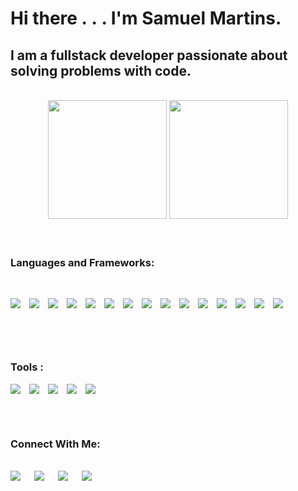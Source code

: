 <!-- # Hi there <img src="https://user-images.githubusercontent.com/61727167/114547962-cecc6b80-9c67-11eb-9697-b1c5a8c8ff46.gif" width="30vw">... I'm Samuel Martins. -->

# Hi there .&nbsp;.&nbsp;. I'm Samuel Martins.

## I am a fullstack developer passionate about solving problems with code.

<br>
<div align="center">
  <img height="190rem" width="auto" src="https://github-readme-stats.vercel.app/api?username=thesmartcoder7&show_icons=true&theme=tokyonight&include_all_commits=true&count_private=true"/>
  <img height="190rem" width="auto"  src="https://github-readme-stats.vercel.app/api/top-langs/?username=thesmartcoder7&layout=compact&langs_count=7&theme=tokyonight"/>
</div>
<br>
<br>

### Languages and Frameworks:

<div style="display: inline_block"><br>
<p>
  <img src="https://img.shields.io/badge/HTML5-E34F26?style=for-the-badge&logo=html5&logoColor=white" style="margin: 0 2% 2% 0">
  <img src="https://img.shields.io/badge/CSS-0077B5?&style=for-the-badge&logo=css3&logoColor=white" style="margin: 0 2% 2% 0">
  <img src="https://img.shields.io/badge/scss-bf4080?&style=for-the-badge&logo=sass&logoColor=white" style="margin: 0 2% 2% 0">
  <img src="https://img.shields.io/badge/JavaScript-F7DF1E?style=for-the-badge&logo=javascript&logoColor=black" style="margin: 0 2% 2% 0">
  <img src="https://img.shields.io/badge/TypeScript-3179c7?style=for-the-badge&logo=typescript&logoColor=white" style="margin: 0 2% 2% 0">
  <img src="https://img.shields.io/badge/Angular-c30130?style=for-the-badge&logo=angular" style="margin: 0 2% 2% 0">
  <img src="https://img.shields.io/badge/react-282c34?style=for-the-badge&logo=react&logoColor=61dafb" style="margin: 0 2% 2% 0">
  <img src="https://img.shields.io/badge/node-026e00?style=for-the-badge&logo=node.js&logoColor=white" style="margin: 0 2% 2% 0">
  <img src="https://img.shields.io/badge/python-2b5b84?style=for-the-badge&logo=python&logoColor=white" style="margin: 0 2% 2% 0">
  <img src="https://img.shields.io/badge/Flask-000000?style=for-the-badge&logo=flask&logoColor=white" style="margin: 0 2% 2% 0">
  <img src="https://img.shields.io/badge/Django-092E20?style=for-the-badge&logo=django&logoColor=white" style="margin: 0 2% 2% 0">
  <img src="https://img.shields.io/badge/MongoDB-023430?style=for-the-badge&logo=mongodb&logoColor=4cb23b" style="margin: 0 2% 2% 0">
  <img src="https://img.shields.io/badge/mysql-3e6e93?style=for-the-badge&logo=mysql&logoColor=f29111" style="margin: 0 2% 2% 0">
  <img src="https://img.shields.io/badge/PostgreSQL-14354C?style=for-the-badge&logo=postgreSQL&logoColor=blue" style="margin: 0 2% 2% 0">
  <img src="https://img.shields.io/badge/php-4f5b93?style=for-the-badge&logo=php&logoColor=white" style="margin: 0 2% 2% 0">
</p>
</div>

<br>
<br>

### Tools :

<div style="display: inline_block">
    <img src="https://img.shields.io/badge/figma-a259ff?style=for-the-badge&logo=figma&logoColor=white" style="margin: 0 2% 2% 0">
    <img src="https://img.shields.io/badge/gimp-92886f?style=for-the-badge&logo=gimp&logoColor=white" style="margin: 0 2% 2% 0">
    <img src="https://img.shields.io/badge/inkscape-363b4d?style=for-the-badge&logo=inkscape&logoColor=white" style="margin: 0 2% 2% 0">
    <img src="https://img.shields.io/badge/canva-3868e8?style=for-the-badge&logo=canva&logoColor=white" style="margin: 0 2% 2% 0">
    <img src="https://img.shields.io/badge/git-f64d27?style=for-the-badge&logo=git&logoColor=white" style="margin: 0 2% 2% 0">
</div>
 
<br>
<br>

### Connect With Me:

<br>
<div> 
 <a href="mailto:samuel.martins4.sm@gmail.com" target="_blank" style="margin-right: 2%;"><img src="https://img.shields.io/badge/Gmail-D14836?style=for-the-badge&logo=gmail&logoColor=white" target="_blank"></a> &nbsp;
 <a href="https://www.linkedin.com/in/-samuel-martins/" target="_blank" style="margin-right: 2%;"><img src="https://img.shields.io/badge/-LinkedIn-%230077B5?style=for-the-badge&logo=linkedin&logoColor=white" target="_blank"></a> &nbsp;
 <a href="https://twitter.com/thesmartcoder7" target="_blank" style="margin-right: 2%;"><img src="https://img.shields.io/badge/@thesmartcoder7-%231DA1F2.svg?style=for-the-badge&logo=Twitter&logoColor=white" target="_blank"></a> &nbsp;
 <a href="https://samuel-martins.medium.com/" target="_blank" style="margin-right: 2%;"><img src="https://img.shields.io/badge/Medium-12100E?style=for-the-badge&logo=medium&logoColor=white" target="_blank"></a>

</div>

[website]: https://smart-code.dev

